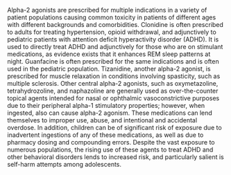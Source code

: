 Alpha-2 agonists are prescribed for multiple indications in a variety of patient populations causing common toxicity in patients of different ages with different backgrounds and comorbidities. Clonidine is often prescribed to adults for treating hypertension, opioid withdrawal, and adjunctively to pediatric patients with attention deficit hyperactivity disorder (ADHD). It is used to directly treat ADHD and adjunctively for those who are on stimulant medications, as evidence exists that it enhances REM sleep patterns at night. Guanfacine is often prescribed for the same indications and is often used in the pediatric population. Tizanidine, another alpha-2 agonist, is prescribed for muscle relaxation in conditions involving spasticity, such as multiple sclerosis. Other central alpha-2 agonists, such as oxymetazoline, tetrahydrozoline, and naphazoline are generally used as over-the-counter topical agents intended for nasal or ophthalmic vasoconstrictive purposes due to their peripheral alpha-1 stimulatory properties; however, when ingested, also can cause alpha-2 agonism. These medications can lend themselves to improper use, abuse, and intentional and accidental overdose. In addition, children can be of significant risk of exposure due to inadvertent ingestions of any of these medications, as well as due to pharmacy dosing and compounding errors. Despite the vast exposure to numerous populations, the rising use of these agents to treat ADHD and other behavioral disorders lends to increased risk, and particularly salient is self-harm attempts among adolescents.